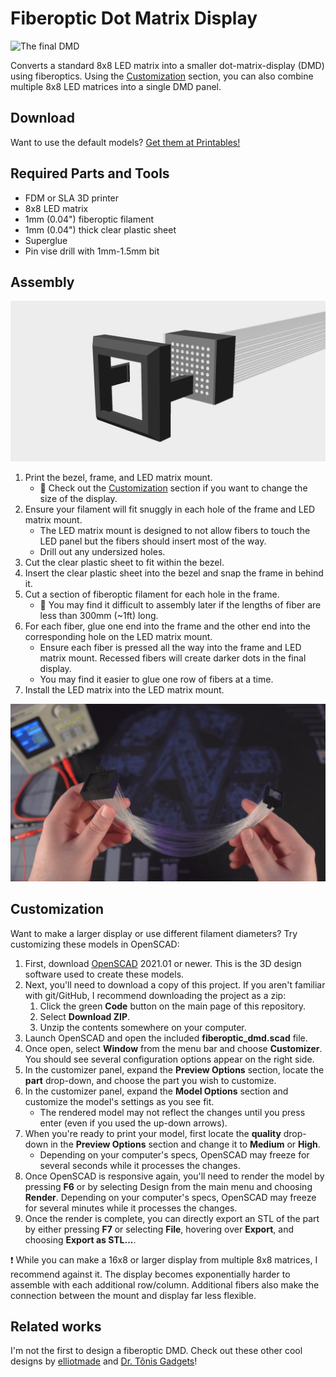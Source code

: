 # Fiberoptic Dot Matrix Display

![The final DMD](lit-dmd.png)

Converts a standard 8x8 LED matrix into a smaller dot-matrix-display (DMD) using fiberoptics. Using the [Customization](#customization) section, you can also combine multiple 8x8 LED matrices into a single DMD panel.

## Download

Want to use the default models? [Get them at Printables!](https://www.printables.com/model/375859-fiberoptic-dot-matrix-display)

## Required Parts and Tools

* FDM or SLA 3D printer
* 8x8 LED matrix
* 1mm (0.04") fiberoptic filament
* 1mm (0.04") thick clear plastic sheet
* Superglue
* Pin vise drill with 1mm-1.5mm bit

## Assembly

![Exploded view](8x8-frame-exploded.png)

1. Print the bezel, frame, and LED matrix mount.
   * :memo: Check out the [Customization](#customization) section if you want to change the size of the display.
1. Ensure your filament will fit snuggly in each hole of the frame and LED matrix mount.
   * The LED matrix mount is designed to not allow fibers to touch the LED panel but the fibers should insert most of the way.
   * Drill out any undersized holes.
1. Cut the clear plastic sheet to fit within the bezel.
1. Insert the clear plastic sheet into the bezel and snap the frame in behind it.
1. Cut a section of fiberoptic filament for each hole in the frame.
   * :memo: You may find it difficult to assembly later if the lengths of fiber are less than 300mm (~1ft) long.
1. For each fiber, glue one end into the frame and the other end into the corresponding hole on the LED matrix mount.
   * Ensure each fiber is pressed all the way into the frame and LED matrix mount. Recessed fibers will create darker dots in the final display.
   * You may find it easier to glue one row of fibers at a time.
1. Install the LED matrix into the LED matrix mount.

![The complete DMD assembly](complete-assembly.png)

## Customization

Want to make a larger display or use different filament diameters? Try customizing these models in OpenSCAD:

1. First, download [OpenSCAD](https://openscad.org/downloads.html) 2021.01 or newer. This is the 3D design software used to create these models.
1. Next, you'll need to download a copy of this project. If you aren't familiar with git/GitHub, I recommend downloading the project as a zip:
   1. Click the green **Code** button on the main page of this repository.
   1. Select **Download ZIP**.
   1. Unzip the contents somewhere on your computer.
1. Launch OpenSCAD and open the included **fiberoptic_dmd.scad** file.
1. Once open, select **Window** from the menu bar and choose **Customizer**. You should see several configuration options appear on the right side.
1. In the customizer panel, expand the **Preview Options** section, locate the **part** drop-down, and choose the part you wish to customize.
1. In the customizer panel, expand the **Model Options** section and customize the model's settings as you see fit.
   * The rendered model may not reflect the changes until you press enter (even if you used the up-down arrows).
1. When you're ready to print your model, first locate the **quality** drop-down in the **Preview Options** section and change it to **Medium** or **High**.
   * Depending on your computer's specs, OpenSCAD may freeze for several seconds while it processes the changes.
1. Once OpenSCAD is responsive again, you'll need to render the model by pressing **F6** or by selecting Design from the main menu and choosing **Render**. Depending on your computer's specs, OpenSCAD may freeze for several minutes while it processes the changes.
1. Once the render is complete, you can directly export an STL of the part by either pressing **F7** or selecting **File**, hovering over **Export**, and choosing **Export as STL...**.

:exclamation: While you can make a 16x8 or larger display from multiple 8x8 matrices, I recommend against it. The display becomes exponentially harder to assemble with each additional row/column. Additional fibers also make the connection between the mount and display far less flexible.

## Related works

I'm not the first to design a fiberoptic DMD. Check out these other cool designs by [elliotmade](https://youtu.be/e9nGw1BpO-Y) and [Dr. Tõnis Gadgets](https://youtu.be/YSTuFIqyf5o)!
